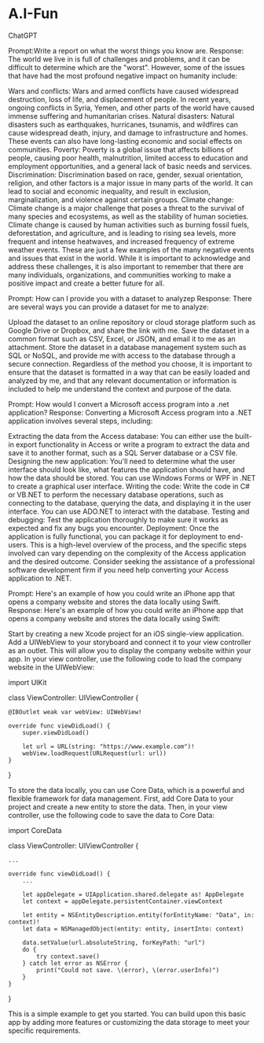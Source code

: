 # A.I-Fun


ChatGPT

Prompt:Write a report on what the worst things you know are.
Response: The world we live in is full of challenges and problems, and it can be difficult to determine which are the "worst". However, some of the issues that have had the most profound negative impact on humanity include:

Wars and conflicts: Wars and armed conflicts have caused widespread destruction, loss of life, and displacement of people. In recent years, ongoing conflicts in Syria, Yemen, and other parts of the world have caused immense suffering and humanitarian crises.
Natural disasters: Natural disasters such as earthquakes, hurricanes, tsunamis, and wildfires can cause widespread death, injury, and damage to infrastructure and homes. These events can also have long-lasting economic and social effects on communities.
Poverty: Poverty is a global issue that affects billions of people, causing poor health, malnutrition, limited access to education and employment opportunities, and a general lack of basic needs and services.
Discrimination: Discrimination based on race, gender, sexual orientation, religion, and other factors is a major issue in many parts of the world. It can lead to social and economic inequality, and result in exclusion, marginalization, and violence against certain groups.
Climate change: Climate change is a major challenge that poses a threat to the survival of many species and ecosystems, as well as the stability of human societies. Climate change is caused by human activities such as burning fossil fuels, deforestation, and agriculture, and is leading to rising sea levels, more frequent and intense heatwaves, and increased frequency of extreme weather events.
These are just a few examples of the many negative events and issues that exist in the world. While it is important to acknowledge and address these challenges, it is also important to remember that there are many individuals, organizations, and communities working to make a positive impact and create a better future for all.


Prompt: How can I provide you with a dataset to analyzep
Response: There are several ways you can provide a dataset for me to analyze:

Upload the dataset to an online repository or cloud storage platform such as Google Drive or Dropbox, and share the link with me.
Save the dataset in a common format such as CSV, Excel, or JSON, and email it to me as an attachment.
Store the dataset in a database management system such as SQL or NoSQL, and provide me with access to the database through a secure connection.
Regardless of the method you choose, it is important to ensure that the dataset is formatted in a way that can be easily loaded and analyzed by me, and that any relevant documentation or information is included to help me understand the context and purpose of the data.


Prompt: How would I convert a Microsoft access program into a .net application?
Response: Converting a Microsoft Access program into a .NET application involves several steps, including:

Extracting the data from the Access database: You can either use the built-in export functionality in Access or write a program to extract the data and save it to another format, such as a SQL Server database or a CSV file.
Designing the new application: You'll need to determine what the user interface should look like, what features the application should have, and how the data should be stored. You can use Windows Forms or WPF in .NET to create a graphical user interface.
Writing the code: Write the code in C# or VB.NET to perform the necessary database operations, such as connecting to the database, querying the data, and displaying it in the user interface. You can use ADO.NET to interact with the database.
Testing and debugging: Test the application thoroughly to make sure it works as expected and fix any bugs you encounter.
Deployment: Once the application is fully functional, you can package it for deployment to end-users.
This is a high-level overview of the process, and the specific steps involved can vary depending on the complexity of the Access application and the desired outcome. Consider seeking the assistance of a professional software development firm if you need help converting your Access application to .NET.


Prompt: Here's an example of how you could write an iPhone app that opens a company website and stores the data locally using Swift.
Response: Here's an example of how you could write an iPhone app that opens a company website and stores the data locally using Swift:

Start by creating a new Xcode project for an iOS single-view application.
Add a UIWebView to your storyboard and connect it to your view controller as an outlet. This will allow you to display the company website within your app.
In your view controller, use the following code to load the company website in the UIWebView:

import UIKit

class ViewController: UIViewController {
    
    @IBOutlet weak var webView: UIWebView!
    
    override func viewDidLoad() {
        super.viewDidLoad()
        
        let url = URL(string: "https://www.example.com")!
        webView.loadRequest(URLRequest(url: url))
    }
}

To store the data locally, you can use Core Data, which is a powerful and flexible framework for data management. First, add Core Data to your project and create a new entity to store the data. Then, in your view controller, use the following code to save the data to Core Data:

import CoreData

class ViewController: UIViewController {

    ...

    override func viewDidLoad() {
        ...
        
        let appDelegate = UIApplication.shared.delegate as! AppDelegate
        let context = appDelegate.persistentContainer.viewContext
        
        let entity = NSEntityDescription.entity(forEntityName: "Data", in: context)!
        let data = NSManagedObject(entity: entity, insertInto: context)
        
        data.setValue(url.absoluteString, forKeyPath: "url")
        do {
            try context.save()
        } catch let error as NSError {
            print("Could not save. \(error), \(error.userInfo)")
        }
    }
}


This is a simple example to get you started. You can build upon this basic app by adding more features or customizing the data storage to meet your specific requirements.
